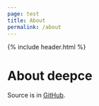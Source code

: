 ```yaml
---
page: test
title: About
permalink: /about
---
```


{% include header.html %}

# About deepce

Source is in [GitHub](https://github.com/stealthcopter/deepce/).
